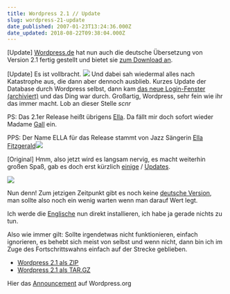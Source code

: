 ```yaml
---
title: Wordpress 2.1 // Update
slug: wordpress-21-update
date_published: 2007-01-23T13:24:36.000Z
date_updated: 2018-08-22T09:38:04.000Z
---
```


[Update] [Wordpress.de](http://wordpress-deutschland.org/) hat nun auch die deutsche Übersetzung von Version 2.1 fertig gestellt und bietet sie [zum Download an](http://wordpress-deutschland.org/download/).

[Update] Es ist vollbracht.
![](//img293.imageshack.us/img293/7363/21logo7aj.png)
Und dabei sah wiedermal alles nach Katastrophe aus, die dann aber dennoch ausblieb. Kurzes Update der Database durch Wordpress selbst, dann kam [das neue Login-Fenster (archiviert)](http://web.archive.org/web/20070225015713/http://img255.imageshack.us:80/img255/4995/bild14ob.png) und das Ding war durch. Großartig, Wordpress, sehr fein wie ihr das immer macht. Lob an dieser Stelle *scnr*

PS: Das 2.1er Release heißt übrigens [Ella](http://youtube.com/watch?v=KPaEjzlgQyY). Da fällt mir doch sofort wieder Madame [Gall](__GHOST_URL__/03/france-gall/) ein.

PPS:  Der Name ELLA für das Release stammt von Jazz Sängerin [Ella Fitzgerald](http://de.wikipedia.org/wiki/Ella_Fitzgerald)![](//de.wikipedia.org/wiki/Ella_Fitzgerald)

[Original] Hmm, also jetzt wird es langsam nervig, es macht weiterhin großen Spaß, gab es doch erst kürzlich [einige](__GHOST_URL__/16/nanu-207/) / [Updates](__GHOST_URL__/06/update-liegt-an/).

![](//img225.imageshack.us/img225/8638/bild10ff.png)

Nun denn! Zum jetzigen Zeitpunkt gibt es noch keine [deutsche Version](http://wordpress-deutschland.org/), man sollte also noch ein wenig warten wenn man darauf Wert legt.

Ich werde die [Englische](http://wordpress.org/download/) nun direkt installieren, ich habe ja gerade nichts zu tun.

Also wie immer gilt: Sollte irgendetwas nicht funktionieren, einfach ignorieren, es behebt sich meist von selbst und wenn nicht, dann bin ich im Zuge des Fortschrittswahns einfach auf der Strecke geblieben.

- [Wordpress 2.1 als ZIP](http://wordpress.org/latest.zip)
- [Wordpress 2.1 als TAR.GZ](http://wordpress.org/latest.tar.gz)

Hier das [Announcement](http://wordpress.org/download/) auf Wordpress.org
